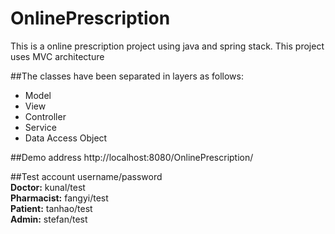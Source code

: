 # OnlinePrescription
This is a online prescription project using java and spring stack.
This project uses MVC architecture

##The classes have been separated in layers as follows:
- Model
- View
- Controller
- Service
- Data Access Object

##Demo address
http://localhost:8080/OnlinePrescription/

##Test account username/password<br>
<b>Doctor:</b>&nbsp;kunal/test<br>
<b>Pharmacist:</b>&nbsp;fangyi/test<br>
<b>Patient:</b>&nbsp;tanhao/test<br>
<b>Admin:</b>&nbsp;stefan/test
